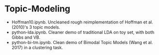 # Topic-Modeling

* Hoffman10.ipynb. Uncleaned rough reimplementation of Hoffman et al. (2010)'s 3 topic models.
* python-lda.ipynb. Cleaner demo of traditional LDA on toy set, with both Gibbs and VB.
* python-bi-tm.ipynb. Clean demo of Bimodal Topic Models (Wang et al. 2017) in a clustering task. 
